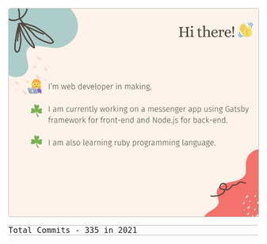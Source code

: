 <!-- ### Hi there 👋

- 🌱 I’m self taught front-end web developer.
- 🔭 I am currently working on a messenger app using Gatsby framework for front-end and Nodejs for back-end.
- 🔭 I am also learning ruby programming language. -->


<img style="display:block; border-radius:4px; border: 1px solid rgba(36, 41, 47,0.3);padding: 0px;" src="./intro.jpg" height="420" width="660" alt="intro-pic">


<p style="border-top: 1px solid rgba(36, 41, 47,0.3); border-bottom: 1px solid rgba(36, 41, 47,0.3);     font-family: monospace; font-size:1rem; ">Total Commits - 335 in 2021</p>







<!--
**inverseswirl/inverseswirl** is a ✨ _special_ ✨ repository because its `README.md` (this file) appears on your GitHub profile.





- 👯 I’m looking to collaborate on ...
- 🤔 I’m looking for help with ...
- 💬 Ask me about ...
- 📫 How to reach me: ...
- 😄 Pronouns: ...
- ⚡ Fun fact: ...
-->
